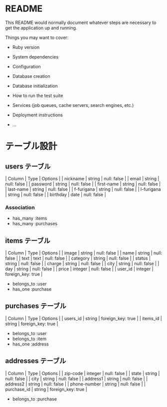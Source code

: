 # README

This README would normally document whatever steps are necessary to get the
application up and running.

Things you may want to cover:

* Ruby version

* System dependencies

* Configuration

* Database creation

* Database initialization

* How to run the test suite

* Services (job queues, cache servers, search engines, etc.)

* Deployment instructions

* ...

# テーブル設計

## users テーブル

| Column   | Type   | Options     |
| nickname   | string | null: false |
| email      | string | null: false |
| password   | string | null: false |
| first-name | string | null: false |
| last-name  | string | null: false |
| f-furigana   | string | null: false |
| l-furigana   | string | null: false |
| birthday   | date | null: false |

### Association

- has_many :items
- has_many :purchases

## items テーブル

| Column    | Type   | Options     |
| image     | string | null: false |
| name      | string | null: false |
| text      | text   | null: false |
| category  | string | null: false |
| status    | string | null: false |
| charge    | string | null: false |
| city      | string | null: false |
| day       | string | null: false |
| price     | integer | null: false |
| user_id   | integer | foreign_key: true |

- belongs_to :user
- has_one :purchase

## purchases テーブル

| Column       | Type   | Options     |
| users_id     | string | foreign_key: true |
| items_id     | string | foreign_key: true |

- belongs_to :user
- belongs_to :item
- has_one :address

## addresses テーブル

| Column          | Type   | Options     |
| zip-code        | integer | null: false |
| state           | string | null: false |
| city            | string | null: false |
| address1        | string | null: false |
| address2        | string | null: false |
| phone-number    | string | null: false |
| purchase_id     | string | foreign_key: true |

- belongs_to :purchase